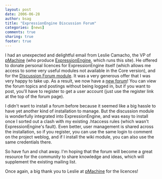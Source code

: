 ```yaml
---
layout: post
date: 2006-06-28 
author: bsag 
title: "ExpressionEngine Discussion Forum" 
categories: [news] 
comments: true
sharing: true
footer: true
---
```


I had an unexpected and delightful email from Leslie Camacho, the VP of [pMachine](http://www.pmachine.com/) (who produce [ExpressionEngine](http://www.pmachine.com/ee/), which runs this site). He offered to donate personal licences for ExpressionEngine itself (which allows me access to some very useful modules not available in the Core version), and for the [Discussion Forum module](http://www.pmachine.com/products/forum/). It was a very generous offer that I was very happy to take up. As a result, we now have a [new forum](http://www.rousette.org.uk/projects/forums/)! You can view the forum topics and postings without being logged in, but if you want to post, you'll have to register to get a user account (just use the register link at the top of the forum page).

I didn't want to install a forum before because it seemed like a big hassle to have yet another kind of installation to manage. But the discussion module is wonderfully integrated into ExpressionEngine, and was easy to install once I sorted out a clash with my existing .htaccess rules (which wasn't ExpressionEngine's fault). Even better, user management is shared across the installation, so if you register, you can use the same login to comment on the project weblog, and if I install the wiki module, you can also use the same credentials there.

So have fun and chat away. I'm hoping that the forum will become a great resource for the community to share knowledge and ideas, which will supplement the existing mailing list.

Once again, a big thank you to Leslie at [pMachine](http://pmachine.com) for the licences!
 

 
